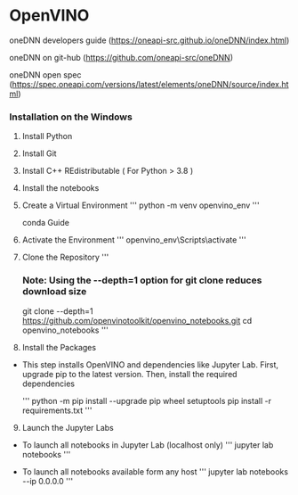 # OpenVINO

oneDNN developers guide (https://oneapi-src.github.io/oneDNN/index.html)

oneDNN on git-hub (https://github.com/oneapi-src/oneDNN)

oneDNN open spec (https://spec.oneapi.com/versions/latest/elements/oneDNN/source/index.html)


### Installation on the Windows
1) Install Python

2) Install Git

3) Install C++ REdistributable ( For Python > 3.8 )

4) Install the notebooks

5) Create a Virtual Environment
   '''
   python -m venv openvino_env
   '''

   conda Guide


6) Activate the Environment
   '''
   openvino_env\Scripts\activate
   '''

7) Clone the Repository
   '''
   ### Note: Using the --depth=1 option for git clone reduces download size

   git clone --depth=1 https://github.com/openvinotoolkit/openvino_notebooks.git
   cd openvino_notebooks
   '''
8) Install the Packages

* This step installs OpenVINO and dependencies like Jupyter Lab. First, upgrade pip to the latest version.
  Then, install the required dependencies

  '''
  python -m pip install --upgrade pip wheel setuptools
  pip install -r requirements.txt
  '''

9) Launch the Jupyter Labs

* To launch all notebooks in Jupyter Lab (localhost only)
'''
   jupyter lab notebooks
'''

* To launch all notebooks available form any host
'''
   jupyter lab notebooks --ip 0.0.0.0
'''


